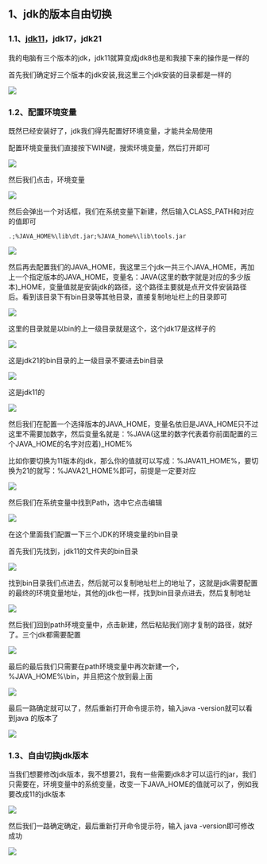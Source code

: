 ## 1、jdk的版本自由切换

### 1.1、[jdk11](https://so.csdn.net/so/search?q=jdk11&spm=1001.2101.3001.7020)，jdk17，jdk21

我的电脑有三个版本的jdk，jdk11就算变成jdk8也是和我接下来的操作是一样的

首先我们确定好三个版本的jdk安装,我这里三个jdk安装的目录都是一样的

![](https://img-blog.csdnimg.cn/direct/62bbdd16179b4fc89eed45e95aba1868.png)

### 1.2、配置环境变量

既然已经安装好了，jdk我们得先配置好环境变量，才能共全局使用

配置环境变量我们直接按下WIN键，搜索环境变量，然后打开即可

![](https://img-blog.csdnimg.cn/direct/323cf8e3213b443ca38b3aee8fef63b9.png)

然后我们点击，环境变量

![](https://img-blog.csdnimg.cn/direct/65a91fc62bf841ffadc2eecea8a5c51a.png)

然后会弹出一个对话框，我们在系统变量下新建，然后输入CLASS_PATH和对应的值即可

`.;%JAVA_HOME%\lib\dt.jar;%JAVA_home%\lib\tools.jar`

![](https://img-blog.csdnimg.cn/direct/2c95bfca04f34cac9aa1c688ca1071c7.png)

然后再去配置我们的JAVA_HOME，我这里三个jdk一共三个JAVA_HOME，再加上一个指定版本的JAVA_HOME，变量名：JAVA(这里的数字就是对应的多少版本)_HOME，变量值就是安装jdk的路径，这个路径主要就是点开文件安装路径后。看到该目录下有bin目录等其他目录，直接复制地址栏上的目录即可


![](https://img-blog.csdnimg.cn/direct/fb39cf0315924fb5a066f4162a60fd07.png)

这里的目录就是以bin的上一级目录就是这个，这个jdk17是这样子的

![](https://img-blog.csdnimg.cn/direct/bec9fa23216e47db92f72678a6b4e9d6.png)

这是jdk21的bin目录的上一级目录不要进去bin目录

![](https://img-blog.csdnimg.cn/direct/55f8de739e014e9c8db706b0ec26623b.png)

这是jdk11的

![](https://img-blog.csdnimg.cn/direct/ced3b6be3f04470a944377021edc7304.png)

然后我们在配置一个选择版本的JAVA_HOME，变量名依旧是JAVA_HOME只不过这里不需要加数字，然后变量名就是：%JAVA(这里的数字代表着你前面配置的三个JAVA_HOME的名字对应着)_HOME%

比如你要切换为11版本的jdk，那么你的值就可以写成：%JAVA11_HOME%，要切换为21的就写：%JAVA21_HOME%即可，前提是一定要对应

![](https://img-blog.csdnimg.cn/direct/08a603cdba6e47d5977297065166a91c.png)

然后我们在系统变量中找到Path，选中它点击编辑

![](https://img-blog.csdnimg.cn/direct/1006406089bc42ef85ca5211fe5bb61c.png)

在这个里面我们配置一下三个JDK的环境变量的bin目录

首先我们先找到，jdk11的文件夹的bin目录

![](https://img-blog.csdnimg.cn/direct/ed047d30c88240c5b93d9322c66ce2ca.png)

找到bin目录我们点进去，然后就可以复制地址栏上的地址了，这就是jdk需要配置的最终的环境变量地址，其他的jdk也一样，找到bin目录点进去，然后复制地址

![](https://img-blog.csdnimg.cn/direct/45a2d1ea01834af994c616277d4fce35.png)

然后我们回到path环境变量中，点击新建，然后粘贴我们刚才复制的路径，就好了。三个jdk都需要配置

![](https://img-blog.csdnimg.cn/direct/64e07550870447a5a026ff9a244c4961.png)

最后的最后我们只需要在path环境变量中再次新建一个， %JAVA_HOME%\bin，并且把这个放到最上面


![](https://img-blog.csdnimg.cn/direct/24dd8d989841440ab313b42dd705a346.png)

最后一路确定就可以了，然后重新打开命令提示符，输入java -version就可以看到java 的版本了

![](https://img-blog.csdnimg.cn/direct/342999db5ff148638401cf245d466adf.png)

### 1.3、自由切换jdk版本

当我们想要修改jdk版本，我不想要21，我有一些需要jdk8才可以运行的jar，我们只需要在，环境变量中的系统变量，改变一下JAVA_HOME的值就可以了，例如我要改成11的jdk版本

![](https://img-blog.csdnimg.cn/direct/1a2c11192c6d443fbff4425c4adcbb7d.png)

然后我们一路确定确定，最后重新打开命令提示符，输入 java -version即可修改成功

![](https://img-blog.csdnimg.cn/direct/bffc251c35764ff19c05f5782fa5fa5f.png)